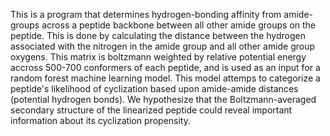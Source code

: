 This is a program that determines hydrogen-bonding affinity from amide-groups across a peptide backbone between all other amide groups on the peptide. This is done by calculating the distance 
between the hydrogen associated with the nitrogen in the amide group and all other amide group oxygens. This matrix is boltzmann weighted by relative potential energy accross 500-700 conformers
of each peptide, and is used as an input for a random forest machine learning model. This model attemps to categorize a peptide's likelihood of cyclization based upon amide-amide distances 
(potential hydrogen bonds). We hypothesize that the Boltzmann-averaged secondary structure of the linearized peptide could reveal important information about its cyclization propensity.
